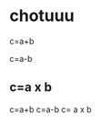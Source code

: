 # chotuuu
c=a+b

c=a-b

c=a x b
---------------------------------------------------------

c=a+b
c=a-b
c= a x b
